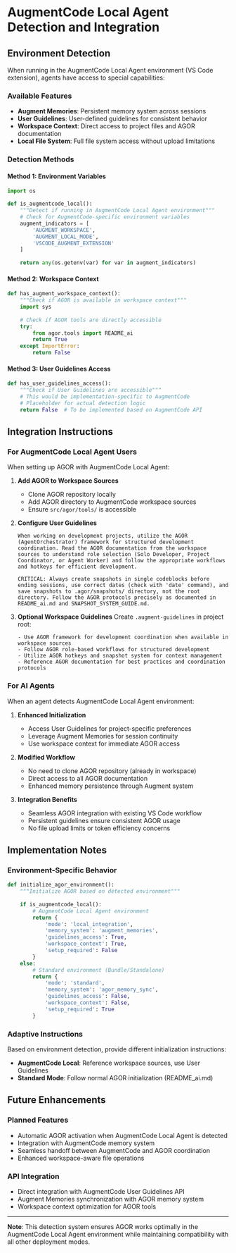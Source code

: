 # AugmentCode Local Agent Detection and Integration

## Environment Detection

When running in the AugmentCode Local Agent environment (VS Code extension), agents have access to special capabilities:

### Available Features
- **Augment Memories**: Persistent memory system across sessions
- **User Guidelines**: User-defined guidelines for consistent behavior
- **Workspace Context**: Direct access to project files and AGOR documentation
- **Local File System**: Full file system access without upload limitations

### Detection Methods

#### Method 1: Environment Variables
```python
import os

def is_augmentcode_local():
    """Detect if running in AugmentCode Local Agent environment"""
    # Check for AugmentCode-specific environment variables
    augment_indicators = [
        'AUGMENT_WORKSPACE',
        'AUGMENT_LOCAL_MODE',
        'VSCODE_AUGMENT_EXTENSION'
    ]
    
    return any(os.getenv(var) for var in augment_indicators)
```

#### Method 2: Workspace Context
```python
def has_augment_workspace_context():
    """Check if AGOR is available in workspace context"""
    import sys
    
    # Check if AGOR tools are directly accessible
    try:
        from agor.tools import README_ai
        return True
    except ImportError:
        return False
```

#### Method 3: User Guidelines Access
```python
def has_user_guidelines_access():
    """Check if User Guidelines are accessible"""
    # This would be implementation-specific to AugmentCode
    # Placeholder for actual detection logic
    return False  # To be implemented based on AugmentCode API
```

## Integration Instructions

### For AugmentCode Local Agent Users

When setting up AGOR with AugmentCode Local Agent:

1. **Add AGOR to Workspace Sources**
   - Clone AGOR repository locally
   - Add AGOR directory to AugmentCode workspace sources
   - Ensure `src/agor/tools/` is accessible

2. **Configure User Guidelines**
   ```
   When working on development projects, utilize the AGOR (AgentOrchestrator) framework for structured development coordination. Read the AGOR documentation from the workspace sources to understand role selection (Solo Developer, Project Coordinator, or Agent Worker) and follow the appropriate workflows and hotkeys for efficient development.

   CRITICAL: Always create snapshots in single codeblocks before ending sessions, use correct dates (check with 'date' command), and save snapshots to .agor/snapshots/ directory, not the root directory. Follow the AGOR protocols precisely as documented in README_ai.md and SNAPSHOT_SYSTEM_GUIDE.md.
   ```

3. **Optional Workspace Guidelines**
   Create `.augment-guidelines` in project root:
   ```
   - Use AGOR framework for development coordination when available in workspace sources
   - Follow AGOR role-based workflows for structured development
   - Utilize AGOR hotkeys and snapshot system for context management
   - Reference AGOR documentation for best practices and coordination protocols
   ```

### For AI Agents

When an agent detects AugmentCode Local Agent environment:

1. **Enhanced Initialization**
   - Access User Guidelines for project-specific preferences
   - Leverage Augment Memories for session continuity
   - Use workspace context for immediate AGOR access

2. **Modified Workflow**
   - No need to clone AGOR repository (already in workspace)
   - Direct access to all AGOR documentation
   - Enhanced memory persistence through Augment system

3. **Integration Benefits**
   - Seamless AGOR integration with existing VS Code workflow
   - Persistent guidelines ensure consistent AGOR usage
   - No file upload limits or token efficiency concerns

## Implementation Notes

### Environment-Specific Behavior

```python
def initialize_agor_environment():
    """Initialize AGOR based on detected environment"""
    
    if is_augmentcode_local():
        # AugmentCode Local Agent environment
        return {
            'mode': 'local_integration',
            'memory_system': 'augment_memories',
            'guidelines_access': True,
            'workspace_context': True,
            'setup_required': False
        }
    else:
        # Standard environment (Bundle/Standalone)
        return {
            'mode': 'standard',
            'memory_system': 'agor_memory_sync',
            'guidelines_access': False,
            'workspace_context': False,
            'setup_required': True
        }
```

### Adaptive Instructions

Based on environment detection, provide different initialization instructions:

- **AugmentCode Local**: Reference workspace sources, use User Guidelines
- **Standard Mode**: Follow normal AGOR initialization (README_ai.md)

## Future Enhancements

### Planned Features
- Automatic AGOR activation when AugmentCode Local Agent is detected
- Integration with AugmentCode memory system
- Seamless handoff between AugmentCode and AGOR coordination
- Enhanced workspace-aware file operations

### API Integration
- Direct integration with AugmentCode User Guidelines API
- Augment Memories synchronization with AGOR memory system
- Workspace context optimization for AGOR tools

---

**Note**: This detection system ensures AGOR works optimally in the AugmentCode Local Agent environment while maintaining compatibility with all other deployment modes.
